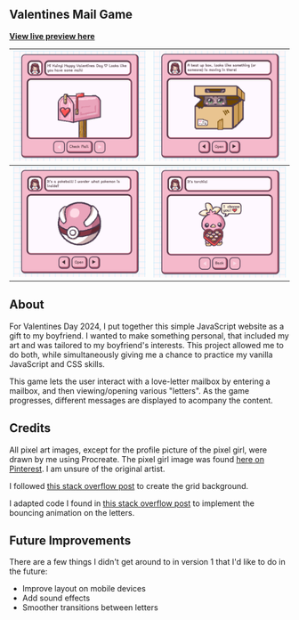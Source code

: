 ## Valentines Mail Game

**[View live preview here](https://annasmith206.github.io/valentines/)**

![Image of game showing a pixel art pink mailbox with a welcome message.](./images/gameStartPreview.png)|![Image of game showing a pixel art picture of a cat in a cardboard box.](./images/catPreview.png)|
| ----------- | ----------- |
![Image of game showing a pixelated pink pokeball](./images/thumbnailPreview.png)|![Image of game showing a pixelated tochic holding a box of sweets](./images/contentPreview.png)|


## About
For Valentines Day 2024, I put together this simple JavaScript website as a gift to my boyfriend. I wanted to make something personal, that included my art and was tailored to my boyfriend's interests. This project allowed me to do both, while simultaneously giving me a chance to practice my vanilla JavaScript and CSS skills. 

This game lets the user interact with a love-letter mailbox by entering a mailbox, and then viewing/opening various "letters". As the game progresses, different messages are displayed to acompany the content. 

## Credits
All pixel art images, except for the profile picture of the pixel girl, were drawn by me using Procreate. 
The pixel girl image was found [here on Pinterest](https://www.pinterest.com/pin/790452172111958137/). I am unsure of the original artist. 

I followed [this stack overflow post](https://stackoverflow.com/a/32861765) to create the grid background.

I adapted code I found in [this stack overflow post](https://stackoverflow.com/a/55079549) to implement the bouncing animation on the letters.

## Future Improvements
There are a few things I didn't get around to in version 1 that I'd like to do in the future:
- Improve layout on mobile devices
- Add sound effects 
- Smoother transitions between letters
